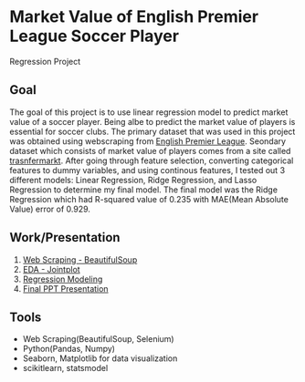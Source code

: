 # Market Value of English Premier League Soccer Player

Regression Project

## Goal 

The goal of this project is to use linear regression model to predict market value of a soccer player. Being albe to predict the market value of players is essential
for soccer clubs. The primary dataset that was used in this project was obtained using webscraping from [English Premier League](https://www.premierleague.com/). 
Seondary dataset which consists of market value of players comes from a site called [trasnfermarkt](https://www.transfermarkt.us/). After going through feature 
selection, converting categorical features to dummy variables, and using continous features, I tested out 3 different models: Linear Regression, Ridge Regression, and
Lasso Regression to determine my final model. The final model was the Ridge Regression which had R-squared value of 0.235 with MAE(Mean Absolute Value) error of 0.929.

## Work/Presentation

1. [Web Scraping - BeautifulSoup](https://github.com/munwonjj/EPL-Regression-Analysis/blob/master/All_Seasons.ipynb)
2. [EDA - Jointplot](https://github.com/munwonjj/EPL-Regression-Analysis/blob/master/updated_regression_mvp.pdf)
3. [Regression Modeling](https://github.com/munwonjj/EPL-Regression-Analysis/blob/master/regression_project.ipynb)
4. [Final PPT Presentation](https://github.com/munwonjj/EPL-Regression-Analysis/blob/master/Regression%20Modeling.pdf)

## Tools

* Web Scraping(BeautifulSoup, Selenium)
* Python(Pandas, Numpy)
* Seaborn, Matplotlib for data visualization
* scikitlearn, statsmodel
